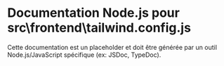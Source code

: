 # Documentation Node.js pour src\frontend\tailwind.config.js

Cette documentation est un placeholder et doit être générée par un outil Node.js/JavaScript spécifique (ex: JSDoc, TypeDoc).
